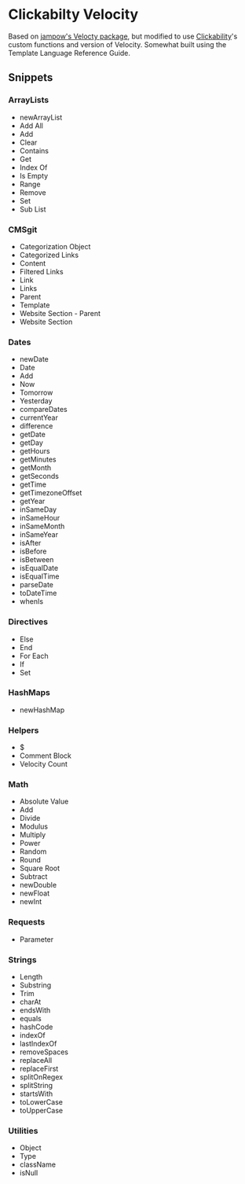 # Clickabilty Velocity

Based on [jampow's Velocty package](https://github.com/jampow/velocity-sublime), but modified to use [Clickability](http://www.clickability.com/)'s custom functions and version of Velocity. Somewhat built using the Template Language Reference Guide.

## Snippets

### ArrayLists

* newArrayList
* Add All
* Add
* Clear
* Contains
* Get
* Index Of
* Is Empty
* Range
* Remove
* Set
* Sub List

### CMSgit

* Categorization Object
* Categorized Links
* Content
* Filtered Links
* Link
* Links
* Parent
* Template
* Website Section - Parent
* Website Section

### Dates

* newDate
* Date
* Add
* Now
* Tomorrow
* Yesterday
* compareDates
* currentYear
* difference
* getDate
* getDay
* getHours
* getMinutes
* getMonth
* getSeconds
* getTime
* getTimezoneOffset
* getYear
* inSameDay
* inSameHour
* inSameMonth
* inSameYear
* isAfter
* isBefore
* isBetween
* isEqualDate
* isEqualTime
* parseDate
* toDateTime
* whenIs

### Directives

* Else
* End
* For Each
* If
* Set

### HashMaps

* newHashMap

### Helpers

* $
* Comment Block
* Velocity Count

### Math

* Absolute Value
* Add
* Divide
* Modulus
* Multiply
* Power
* Random
* Round
* Square Root
* Subtract
* newDouble
* newFloat
* newInt

### Requests

* Parameter

### Strings

* Length
* Substring
* Trim
* charAt
* endsWith
* equals
* hashCode
* indexOf
* lastIndexOf
* removeSpaces
* replaceAll
* replaceFirst
* splitOnRegex
* splitString
* startsWith
* toLowerCase
* toUpperCase

### Utilities

* Object
* Type
* className
* isNull
